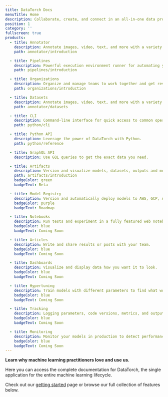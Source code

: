 ```yaml
---
title: DataTorch Docs
menuTitle: Home
description: Collaborate, create, and connect in an all-in-one data processing suite!
position: 1
category: ''
fullscreen: true
products:
  - title: Annotator
    description: Annotate images, video, text, and more with a variety of annotation types.
    path: annotator/introduction

  - title: Pipelines
    description: Powerful execution environment runner for automating your ML lifecycle.
    path: pipelines/introduction

  - title: Organizations
    description: Organize and manage teams to work together and get results fast.
    path: organizations/introduction

  - title: Datasets
    description: Annotate images, video, text, and more with a variety of annotation types.
    path: annotator/datasets

  - title: CLI
    description: Command-line interface for quick access to common operations.
    path: python/cli

  - title: Python API
    description: Leverage the power of DataTorch with Python.
    path: python/reference

  - title: GraphQL API
    description: Use GQL queries to get the exact data you need.

  - title: Artifacts
    description: Version and visualize models, datasets, outputs and more.
    path: artifacts/introduction
    badgeColor: green
    badgeText: Beta

  - title: Model Registry
    description: Version and automatically deploy models to AWS, GCP, Azure and more.
    badgeColor: purple
    badgeText: Roadmap

  - title: Notebooks
    description: Run tests and experiment in a fully featured web notebook.
    badgeColor: blue
    badgeText: Coming Soon

  - title: Articles
    description: Write and share results or posts with your team.
    badgeColor: blue
    badgeText: Coming Soon

  - title: Dashboards
    description: Visualize and display data how you want it to look.
    badgeColor: blue
    badgeText: Coming Soon

  - title: Hypertuning
    description: Train models with different parameters to find what works best.
    badgeColor: blue
    badgeText: Coming Soon

  - title: Tracking
    description: Logging parameters, code versions, metrics, and output files.
    badgeColor: blue
    badgeText: Coming Soon

  - title: Monitoring
    description: Monitor your models in production to detect performance and drift.
    badgeColor: blue
    badgeText: Coming Soon
---
```


<strong>Learn why machine learning practitioners love and use us.</strong>

Here you can access the complete documentation for DataTorch, the single
application for the entire machine learning lifecycle.

Check out our [getting started](/getting-started) page or browse our full collection of features below.

<products header="Explore by product" :products="products"></products>
